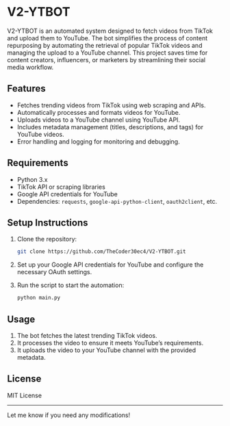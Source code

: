 
# V2-YTBOT

V2-YTBOT is an automated system designed to fetch videos from TikTok and upload them to YouTube. The bot simplifies the process of content repurposing by automating the retrieval of popular TikTok videos and managing the upload to a YouTube channel. This project saves time for content creators, influencers, or marketers by streamlining their social media workflow.

## Features
- Fetches trending videos from TikTok using web scraping and APIs.
- Automatically processes and formats videos for YouTube.
- Uploads videos to a YouTube channel using YouTube API.
- Includes metadata management (titles, descriptions, and tags) for YouTube videos.
- Error handling and logging for monitoring and debugging.

## Requirements
- Python 3.x
- TikTok API or scraping libraries
- Google API credentials for YouTube
- Dependencies: `requests`, `google-api-python-client`, `oauth2client`, etc.

## Setup Instructions
1. Clone the repository:
   ```bash
   git clone https://github.com/TheCoder30ec4/V2-YTBOT.git
   ```

3. Set up your Google API credentials for YouTube and configure the necessary OAuth settings.

4. Run the script to start the automation:
   ```bash
   python main.py
   ```

## Usage
1. The bot fetches the latest trending TikTok videos.
2. It processes the video to ensure it meets YouTube’s requirements.
3. It uploads the video to your YouTube channel with the provided metadata.

## License
MIT License

---

Let me know if you need any modifications!
